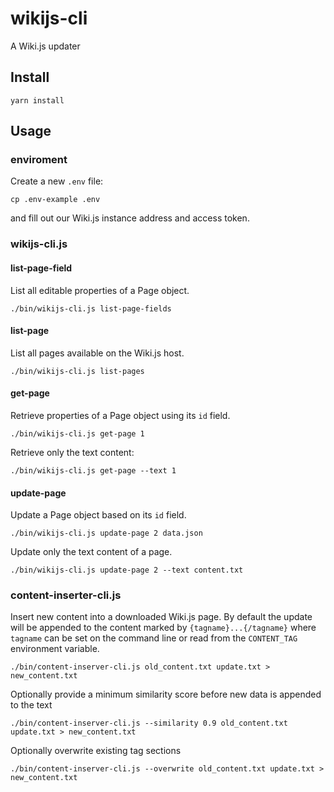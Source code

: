 # wikijs-cli

A Wiki.js updater

## Install

```
yarn install
```

## Usage

### enviroment

Create a new `.env` file:

```
cp .env-example .env
```

and fill out our Wiki.js instance address and access token.

### wikijs-cli.js

#### list-page-field

List all editable properties of a Page object.

```
./bin/wikijs-cli.js list-page-fields
```

#### list-page

List all pages available on the Wiki.js host.

```
./bin/wikijs-cli.js list-pages
```

#### get-page

Retrieve properties of a Page object using its `id` field. 

```
./bin/wikijs-cli.js get-page 1
```

Retrieve only the text content:

```
./bin/wikijs-cli.js get-page --text 1
```

#### update-page

Update a Page object based on its `id` field.

```
./bin/wikijs-cli.js update-page 2 data.json
```

Update only the text content of a page.

```
./bin/wikijs-cli.js update-page 2 --text content.txt
```

### content-inserter-cli.js

Insert new content into a downloaded Wiki.js page. By default the update will be appended to the content marked by `{tagname}...{/tagname}` where `tagname` can be set on the command line or read from the `CONTENT_TAG` environment variable.

```
./bin/content-inserver-cli.js old_content.txt update.txt > new_content.txt
```

Optionally provide a minimum similarity score before new data is appended to the text

```
./bin/content-inserver-cli.js --similarity 0.9 old_content.txt update.txt > new_content.txt
```

Optionally overwrite existing tag sections

```
./bin/content-inserver-cli.js --overwrite old_content.txt update.txt > new_content.txt
```